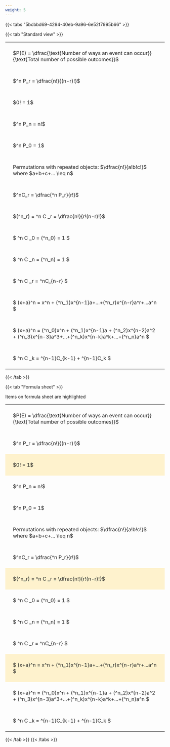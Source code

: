 ```yaml
---
weight: 5
---
```


{{< tabs "5bcbbd69-4294-40eb-9a96-6e52f7995b66" >}}

{{< tab "Standard view" >}}

<style type="text/css">
#T_05706 th.col_heading {
  text-align: left;
  font-size: 1em;
}
#T_05706 td {
  text-align: left;
  font-size: 1em;
  padding: 1.5em;
}
</style>
<table id="T_05706">
  <thead>
  </thead>
  <tbody>
    <tr>
      <td id="T_05706_row0_col0" class="data row0 col0" >$P(E) = \dfrac{\text{Number of ways an event can occur}}{\text{Total number of possible outcomes}}$</td>
    </tr>
    <tr>
      <td id="T_05706_row1_col0" class="data row1 col0" >$^n P_r = \dfrac{n!}{(n-r)!}$</td>
    </tr>
    <tr>
      <td id="T_05706_row2_col0" class="data row2 col0" >$0! = 1$</td>
    </tr>
    <tr>
      <td id="T_05706_row3_col0" class="data row3 col0" >$^n P_n = n!$</td>
    </tr>
    <tr>
      <td id="T_05706_row4_col0" class="data row4 col0" >$^n P_0 = 1$</td>
    </tr>
    <tr>
      <td id="T_05706_row5_col0" class="data row5 col0" >Permutations with repeated objects: $\dfrac{n!}{a!b!c!}$ where $a+b+c+... \leq n$</td>
    </tr>
    <tr>
      <td id="T_05706_row6_col0" class="data row6 col0" >$^nC_r = \dfrac{^n P_r}{r!}$</td>
    </tr>
    <tr>
      <td id="T_05706_row7_col0" class="data row7 col0" >$(^n_r) = ^n C _r = \dfrac{n!}{r!(n-r)!}$</td>
    </tr>
    <tr>
      <td id="T_05706_row8_col0" class="data row8 col0" >$ ^n C _0 = (^n_0) = 1 $</td>
    </tr>
    <tr>
      <td id="T_05706_row9_col0" class="data row9 col0" >$ ^n C _n = (^n_n) = 1 $</td>
    </tr>
    <tr>
      <td id="T_05706_row10_col0" class="data row10 col0" >$ ^n C _r = ^nC_{n-r} $</td>
    </tr>
    <tr>
      <td id="T_05706_row11_col0" class="data row11 col0" >$ (x+a)^n = x^n + (^n_1)x^{n-1}a+...+(^n_r)x^{n-r}a^r+...a^n    $</td>
    </tr>
    <tr>
      <td id="T_05706_row12_col0" class="data row12 col0" >$ (x+a)^n = (^n_0)x^n + (^n_1)x^{n-1}a + (^n_2)x^{n-2}a^2 + (^n_3)x^{n-3}a^3+...+(^n_k)x^{n-k}a^k+...+(^n_n)a^n $</td>
    </tr>
    <tr>
      <td id="T_05706_row13_col0" class="data row13 col0" >$ ^n C _k = ^{n-1}C_{k-1} + ^{n-1}C_k $</td>
    </tr>
  </tbody>
</table>
{{< /tab >}}

{{< tab "Formula sheet" >}}

Items on formula sheet are highlighted 
<br>
<style type="text/css">
#T_cca64 th.col_heading {
  text-align: left;
  font-size: 1em;
}
#T_cca64 td {
  text-align: left;
  font-size: 1em;
  padding: 1.5em;
}
#T_cca64_row0_col0, #T_cca64_row1_col0, #T_cca64_row3_col0, #T_cca64_row4_col0, #T_cca64_row5_col0, #T_cca64_row6_col0, #T_cca64_row8_col0, #T_cca64_row9_col0, #T_cca64_row10_col0, #T_cca64_row12_col0, #T_cca64_row13_col0 {
  background-color: rgba(0,0,0,0);
}
#T_cca64_row2_col0, #T_cca64_row7_col0, #T_cca64_row11_col0 {
  background-color: rgba(255,194,10, 0.2);
}
</style>
<table id="T_cca64">
  <thead>
  </thead>
  <tbody>
    <tr>
      <td id="T_cca64_row0_col0" class="data row0 col0" >$P(E) = \dfrac{\text{Number of ways an event can occur}}{\text{Total number of possible outcomes}}$</td>
    </tr>
    <tr>
      <td id="T_cca64_row1_col0" class="data row1 col0" >$^n P_r = \dfrac{n!}{(n-r)!}$</td>
    </tr>
    <tr>
      <td id="T_cca64_row2_col0" class="data row2 col0" >$0! = 1$</td>
    </tr>
    <tr>
      <td id="T_cca64_row3_col0" class="data row3 col0" >$^n P_n = n!$</td>
    </tr>
    <tr>
      <td id="T_cca64_row4_col0" class="data row4 col0" >$^n P_0 = 1$</td>
    </tr>
    <tr>
      <td id="T_cca64_row5_col0" class="data row5 col0" >Permutations with repeated objects: $\dfrac{n!}{a!b!c!}$ where $a+b+c+... \leq n$</td>
    </tr>
    <tr>
      <td id="T_cca64_row6_col0" class="data row6 col0" >$^nC_r = \dfrac{^n P_r}{r!}$</td>
    </tr>
    <tr>
      <td id="T_cca64_row7_col0" class="data row7 col0" >$(^n_r) = ^n C _r = \dfrac{n!}{r!(n-r)!}$</td>
    </tr>
    <tr>
      <td id="T_cca64_row8_col0" class="data row8 col0" >$ ^n C _0 = (^n_0) = 1 $</td>
    </tr>
    <tr>
      <td id="T_cca64_row9_col0" class="data row9 col0" >$ ^n C _n = (^n_n) = 1 $</td>
    </tr>
    <tr>
      <td id="T_cca64_row10_col0" class="data row10 col0" >$ ^n C _r = ^nC_{n-r} $</td>
    </tr>
    <tr>
      <td id="T_cca64_row11_col0" class="data row11 col0" >$ (x+a)^n = x^n + (^n_1)x^{n-1}a+...+(^n_r)x^{n-r}a^r+...a^n    $</td>
    </tr>
    <tr>
      <td id="T_cca64_row12_col0" class="data row12 col0" >$ (x+a)^n = (^n_0)x^n + (^n_1)x^{n-1}a + (^n_2)x^{n-2}a^2 + (^n_3)x^{n-3}a^3+...+(^n_k)x^{n-k}a^k+...+(^n_n)a^n $</td>
    </tr>
    <tr>
      <td id="T_cca64_row13_col0" class="data row13 col0" >$ ^n C _k = ^{n-1}C_{k-1} + ^{n-1}C_k $</td>
    </tr>
  </tbody>
</table>
{{< /tab >}}
{{< /tabs >}}